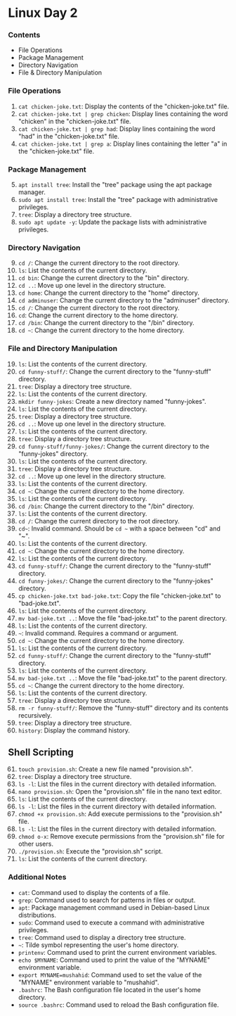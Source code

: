 # Linux Day 2

### Contents

* File Operations
* Package Management
* Directory Navigation
* File & Directory Manipulation


### File Operations

1. `cat chicken-joke.txt`: Display the contents of the "chicken-joke.txt" file.
2. `cat chicken-joke.txt | grep chicken`: Display lines containing the word "chicken" in the "chicken-joke.txt" file.
3. `cat chicken-joke.txt | grep had`: Display lines containing the word "had" in the "chicken-joke.txt" file.
4. `cat chicken-joke.txt | grep a`: Display lines containing the letter "a" in the "chicken-joke.txt" file.

### Package Management

5. `apt install tree`: Install the "tree" package using the apt package manager.
6. `sudo apt install tree`: Install the "tree" package with administrative privileges.
7. `tree`: Display a directory tree structure.
8. `sudo apt update -y`: Update the package lists with administrative privileges.

### Directory Navigation

9. `cd /`: Change the current directory to the root directory.
10. `ls`: List the contents of the current directory.
11. `cd bin`: Change the current directory to the "bin" directory.
12. `cd ..`: Move up one level in the directory structure.
13. `cd home`: Change the current directory to the "home" directory.
14. `cd adminuser`: Change the current directory to the "adminuser" directory.
15. `cd /`: Change the current directory to the root directory.
16. `cd`: Change the current directory to the home directory.
17. `cd /bin`: Change the current directory to the "/bin" directory.
18. `cd ~`: Change the current directory to the home directory.

### File and Directory Manipulation

19. `ls`: List the contents of the current directory.
20. `cd funny-stuff/`: Change the current directory to the "funny-stuff" directory.
21. `tree`: Display a directory tree structure.
22. `ls`: List the contents of the current directory.
23. `mkdir funny-jokes`: Create a new directory named "funny-jokes".
24. `ls`: List the contents of the current directory.
25. `tree`: Display a directory tree structure.
26. `cd ..`: Move up one level in the directory structure.
27. `ls`: List the contents of the current directory.
28. `tree`: Display a directory tree structure.
29. `cd funny-stuff/funny-jokes/`: Change the current directory to the "funny-jokes" directory.
30. `ls`: List the contents of the current directory.
31. `tree`: Display a directory tree structure.
32. `cd ..`: Move up one level in the directory structure.
33. `ls`: List the contents of the current directory.
34. `cd ~`: Change the current directory to the home directory.
35. `ls`: List the contents of the current directory.
36. `cd /bin`: Change the current directory to the "/bin" directory.
37. `ls`: List the contents of the current directory.
38. `cd /`: Change the current directory to the root directory.
39. `cd~`: Invalid command. Should be `cd ~` with a space between "cd" and "~".
40. `ls`: List the contents of the current directory.
41. `cd ~`: Change the current directory to the home directory.
42. `ls`: List the contents of the current directory.
43. `cd funny-stuff/`: Change the current directory to the "funny-stuff" directory.
44. `cd funny-jokes/`: Change the current directory to the "funny-jokes" directory.
45. `cp chicken-joke.txt bad-joke.txt`: Copy the file "chicken-joke.txt" to "bad-joke.txt".
46. `ls`: List the contents of the current directory.
47. `mv bad-joke.txt ..`: Move the file "bad-joke.txt" to the parent directory.
48. `ls`: List the contents of the current directory.
49. `~`: Invalid command. Requires a command or argument.
50. `cd ~`: Change the current directory to the home directory.
51. `ls`: List the contents of the current directory.
52. `cd funny-stuff/`: Change the current directory to the "funny-stuff" directory.
53. `ls`: List the contents of the current directory.
54. `mv bad-joke.txt ..`: Move the file "bad-joke.txt" to the parent directory.
55. `cd ~`: Change the current directory to the home directory.
56. `ls`: List the contents of the current directory.
57. `tree`: Display a directory tree structure.
58. `rm -r funny-stuff/`: Remove the "funny-stuff" directory and its contents recursively.
59. `tree`: Display a directory tree structure.
60. `history`: Display the command history.

## Shell Scripting

61. `touch provision.sh`: Create a new file named "provision.sh".
62. `tree`: Display a directory tree structure.
63. `ls -l`: List the files in the current directory with detailed information.
64. `nano provision.sh`: Open the "provision.sh" file in the nano text editor.
65. `ls`: List the contents of the current directory.
66. `ls -l`: List the files in the current directory with detailed information.
67. `chmod +x provision.sh`: Add execute permissions to the "provision.sh" file.
68. `ls -l`: List the files in the current directory with detailed information.
69. `chmod o-x`: Remove execute permissions from the "provision.sh" file for other users.
70. `./provision.sh`: Execute the "provision.sh" script.
71. `ls`: List the contents of the current directory.

### Additional Notes

- `cat`: Command used to display the contents of a file.
- `grep`: Command used to search for patterns in files or output.
- `apt`: Package management command used in Debian-based Linux distributions.
- `sudo`: Command used to execute a command with administrative privileges.
- `tree`: Command used to display a directory tree structure.
- `~`: Tilde symbol representing the user's home directory.
- `printenv`: Command used to print the current environment variables.
- `echo $MYNAME`: Command used to print the value of the "MYNAME" environment variable.
- `export MYNAME=mushahid`: Command used to set the value of the "MYNAME" environment variable to "mushahid".
- `.bashrc`: The Bash configuration file located in the user's home directory.
- `source .bashrc`: Command used to reload the Bash configuration file.